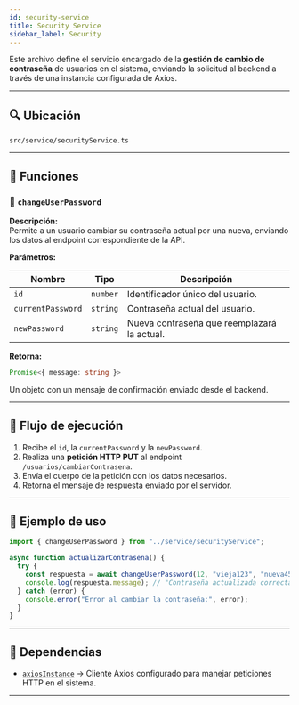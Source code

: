 ```yaml
---
id: security-service
title: Security Service
sidebar_label: Security 
---
```


Este archivo define el servicio encargado de la **gestión de cambio de contraseña** de usuarios en el sistema, enviando la solicitud al backend a través de una instancia configurada de Axios.

---

## 🔍 Ubicación
`src/service/securityService.ts`

---

## 📌 Funciones

### 🔹 `changeUserPassword`

**Descripción:**  
Permite a un usuario cambiar su contraseña actual por una nueva, enviando los datos al endpoint correspondiente de la API.

**Parámetros:**

| Nombre           | Tipo     | Descripción |
|------------------|----------|-------------|
| `id`             | `number` | Identificador único del usuario. |
| `currentPassword`| `string` | Contraseña actual del usuario. |
| `newPassword`    | `string` | Nueva contraseña que reemplazará la actual. |

**Retorna:**  
```ts
Promise<{ message: string }>
````

Un objeto con un mensaje de confirmación enviado desde el backend.

---

## 🔄 Flujo de ejecución

1. Recibe el `id`, la `currentPassword` y la `newPassword`.
2. Realiza una **petición HTTP PUT** al endpoint `/usuarios/cambiarContrasena`.
3. Envía el cuerpo de la petición con los datos necesarios.
4. Retorna el mensaje de respuesta enviado por el servidor.

---

## 📌 Ejemplo de uso

```ts
import { changeUserPassword } from "../service/securityService";

async function actualizarContrasena() {
  try {
    const respuesta = await changeUserPassword(12, "vieja123", "nueva456");
    console.log(respuesta.message); // "Contraseña actualizada correctamente"
  } catch (error) {
    console.error("Error al cambiar la contraseña:", error);
  }
}
```

---

## 🔗 Dependencias

* [`axiosInstance`](../utils/axiosInstance) → Cliente Axios configurado para manejar peticiones HTTP en el sistema.

---